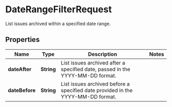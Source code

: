 

# DateRangeFilterRequest

List issues archived within a specified date range.

## Properties

| Name | Type | Description | Notes |
|------------ | ------------- | ------------- | -------------|
|**dateAfter** | **String** | List issues archived after a specified date, passed in the YYYY-MM-DD format. |  |
|**dateBefore** | **String** | List issues archived before a specified date provided in the YYYY-MM-DD format. |  |



